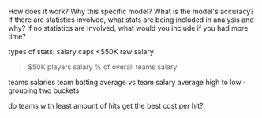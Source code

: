 How does it work?
Why this specific model?
What is the model's accuracy?
If there are statistics involved, what stats are being included in analysis and why?
If no statistics are involved, what would you include if you had more time?

types of stats:
salary caps
<$50K raw salary
>$50K players salary
% of overall teams salary

teams salaries 
team batting average vs team salary average
high to low - grouping two buckets

do teams with least amount of hits get the best cost per hit?

